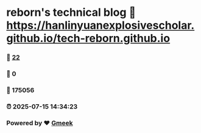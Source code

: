 # reborn's technical blog :link: https://hanlinyuanexplosivescholar.github.io/tech-reborn.github.io 
### :page_facing_up: [22](https://hanlinyuanexplosivescholar.github.io/tech-reborn.github.io/tag.html) 
### :speech_balloon: 0 
### :hibiscus: 175056 
### :alarm_clock: 2025-07-15 14:34:23 
### Powered by :heart: [Gmeek](https://github.com/Meekdai/Gmeek)
